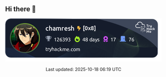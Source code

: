 ## Hi there 👋



<!-- THM-START -->
<!-- The TryHackMe live badge and info will be auto-updated by GitHub Actions. Do NOT edit between these markers. -->
<div align="center">
<a href="https://tryhackme.com/p/chamresh" target="_blank" rel="noopener noreferrer">
  <img src="thm-badge.png" alt="TryHackMe badge - chamresh" />
</a>
<p>Last updated: 2025-10-18 06:19 UTC</p>
</div>
<!-- THM-END -->

<!-- Optional: other content below -->

<!--
[![TryHackMe Badge](https://tryhackme-badges.s3.amazonaws.com/chamresh.png)](https://tryhackme.com/p/chamresh)

**chamresh/chamresh** is a ✨ _special_ ✨ repository because its `README.md` (this file) appears on your GitHub profile.

Here are some ideas to get you started:

- 🔭 I’m currently working on ...
- 🌱 I’m currently learning ...
- 👯 I’m looking to collaborate on ...
- 🤔 I’m looking for help with ...
- 💬 Ask me about ...
- 📫 How to reach me: ...
- 😄 Pronouns: ...
- ⚡ Fun fact: ...
-->
